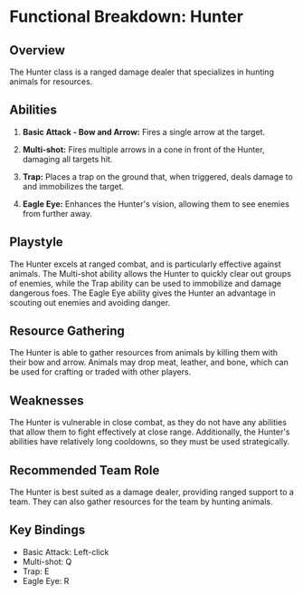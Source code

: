 # Functional Breakdown: Hunter

## Overview

The Hunter class is a ranged damage dealer that specializes in hunting animals for resources.

## Abilities

1. **Basic Attack - Bow and Arrow:** Fires a single arrow at the target.

2. **Multi-shot:** Fires multiple arrows in a cone in front of the Hunter, damaging all targets hit.

3. **Trap:** Places a trap on the ground that, when triggered, deals damage to and immobilizes the target.

4. **Eagle Eye:** Enhances the Hunter's vision, allowing them to see enemies from further away.

## Playstyle

The Hunter excels at ranged combat, and is particularly effective against animals. The Multi-shot ability allows the Hunter to quickly clear out groups of enemies, while the Trap ability can be used to immobilize and damage dangerous foes. The Eagle Eye ability gives the Hunter an advantage in scouting out enemies and avoiding danger.

## Resource Gathering

The Hunter is able to gather resources from animals by killing them with their bow and arrow. Animals may drop meat, leather, and bone, which can be used for crafting or traded with other players.

## Weaknesses

The Hunter is vulnerable in close combat, as they do not have any abilities that allow them to fight effectively at close range. Additionally, the Hunter's abilities have relatively long cooldowns, so they must be used strategically.

## Recommended Team Role

The Hunter is best suited as a damage dealer, providing ranged support to a team. They can also gather resources for the team by hunting animals.

## Key Bindings

- Basic Attack: Left-click
- Multi-shot: Q
- Trap: E
- Eagle Eye: R
